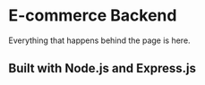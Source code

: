 <h1>E-commerce Backend</h1>
<p>Everything that happens behind the page is here.</p>
<h2>Built with Node.js and Express.js</h2>
